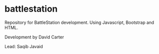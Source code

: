 # battlestation
Repository for BattleStation development.
Using Javascript, Bootstrap and HTML. 

Development by David Carter

Lead: Saqib Javaid

